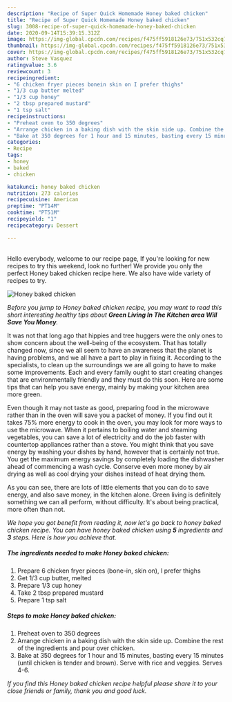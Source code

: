 ```yaml
---
description: "Recipe of Super Quick Homemade Honey baked chicken"
title: "Recipe of Super Quick Homemade Honey baked chicken"
slug: 3008-recipe-of-super-quick-homemade-honey-baked-chicken
date: 2020-09-14T15:39:15.312Z
image: https://img-global.cpcdn.com/recipes/f475ff5918126e73/751x532cq70/honey-baked-chicken-recipe-main-photo.jpg
thumbnail: https://img-global.cpcdn.com/recipes/f475ff5918126e73/751x532cq70/honey-baked-chicken-recipe-main-photo.jpg
cover: https://img-global.cpcdn.com/recipes/f475ff5918126e73/751x532cq70/honey-baked-chicken-recipe-main-photo.jpg
author: Steve Vasquez
ratingvalue: 3.6
reviewcount: 3
recipeingredient:
- "6 chicken fryer pieces bonein skin on I prefer thighs"
- "1/3 cup butter melted"
- "1/3 cup honey"
- "2 tbsp prepared mustard"
- "1 tsp salt"
recipeinstructions:
- "Preheat oven to 350 degrees"
- "Arrange chicken in a baking dish with the skin side up. Combine the rest of the ingredients and pour over chicken."
- "Bake at 350 degrees for 1 hour and 15 minutes, basting every 15 minutes (until chicken is tender and brown). Serve with rice and veggies. Serves 4-6."
categories:
- Recipe
tags:
- honey
- baked
- chicken

katakunci: honey baked chicken 
nutrition: 273 calories
recipecuisine: American
preptime: "PT14M"
cooktime: "PT51M"
recipeyield: "1"
recipecategory: Dessert

---
```

<br>
Hello everybody, welcome to our recipe page, If you're looking for new recipes to try this weekend, look no further! We provide you only the perfect Honey baked chicken recipe here. We also have wide variety of recipes to try.
<br>


![Honey baked chicken](https://img-global.cpcdn.com/recipes/f475ff5918126e73/751x532cq70/honey-baked-chicken-recipe-main-photo.jpg)

<i>Before you jump to Honey baked chicken recipe, you may want to read this short interesting healthy tips about 
<strong>Green Living In The Kitchen area Will Save You Money</strong>.</i>
</br>

It was not that long ago that hippies and tree huggers were the only ones to show concern about the well-being of the ecosystem. That has totally changed now, since we all seem to have an awareness that the planet is having problems, and we all have a part to play in fixing it. According to the specialists, to clean up the surroundings we are all going to have to make some improvements. Each and every family ought to start creating changes that are environmentally friendly and they must do this soon. Here are some tips that can help you save energy, mainly by making your kitchen area more green.

Even though it may not taste as good, preparing food in the microwave rather than in the oven will save you a packet of money. If you find out it takes 75% more energy to cook in the oven, you may look for more ways to use the microwave. When it pertains to boiling water and steaming vegetables, you can save a lot of electricity and do the job faster with countertop appliances rather than a stove. You might think that you save energy by washing your dishes by hand, however that is certainly not true. You get the maximum energy savings by completely loading the dishwasher ahead of commencing a wash cycle. Conserve even more money by air drying as well as cool drying your dishes instead of heat drying them.

As you can see, there are lots of little elements that you can do to save energy, and also save money, in the kitchen alone. Green living is definitely something we can all perform, without difficulty. It's about being practical, more often than not.


<i>We hope you got benefit from reading it, now let's go back to honey baked chicken recipe. You can have honey baked chicken using <strong>5</strong> ingredients and <strong>3</strong> steps. Here is how you achieve that.
</i>

##### The ingredients needed to make Honey baked chicken:

1. Prepare 6 chicken fryer pieces (bone-in, skin on), I prefer thighs
1. Get 1/3 cup butter, melted
1. Prepare 1/3 cup honey
1. Take 2 tbsp prepared mustard
1. Prepare 1 tsp salt


##### Steps to make Honey baked chicken:

1. Preheat oven to 350 degrees
1. Arrange chicken in a baking dish with the skin side up. Combine the rest of the ingredients and pour over chicken.
1. Bake at 350 degrees for 1 hour and 15 minutes, basting every 15 minutes (until chicken is tender and brown). Serve with rice and veggies. Serves 4-6.


<i>If you find this Honey baked chicken recipe helpful please share it to your close friends or family, thank you and good luck.</i>
